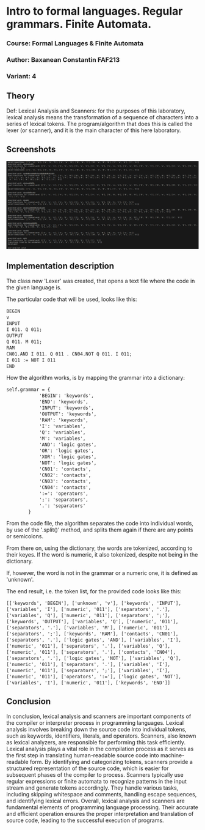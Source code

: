 
# Intro to formal languages. Regular grammars. Finite Automata.
### Course: Formal Languages & Finite Automata
### Author: Baxanean Constantin FAF213
### Variant: 4
## Theory
Def: 
Lexical Analysis and Scanners: for the purposes of this laboratory, lexical analysis means the transformation of a sequence of characters into a series of lexical tokens. The program/algorithm that does this is called the lexer (or scanner), and it is the main character of this here laboratory.

## Screenshots
![Results](/lab3/img2.png "Results")

## Implementation description

The class new 'Lexer' was created, that opens a text file where the code in the given language is.


The particular code that will be used, looks like this:
```
BEGIN
v
INPUT
I 011. Q 011;
OUTPUT
Q 011. M 011;
RAM
CN01.AND I 011. Q 011 . CN04.NOT Q 011. I 011;
I 011 := NOT I 011
END
```
How the algorithm works, is by mapping the grammar into a dictionary:
```
self.grammar = {
            'BEGIN': 'keywords',
            'END': 'keywords',
            'INPUT': 'keywords',
            'OUTPUT': 'keywords',
            'RAM': 'keywords',
            'I': 'variables',
            'Q': 'variables',
            'M': 'variables',
            'AND': 'logic gates',
            'OR': 'logic gates',
            'XOR': 'logic gates',
            'NOT': 'logic gates',
            'CN01': 'contacts',
            'CN02': 'contacts',
            'CN03': 'contacts',
            'CN04': 'contacts',
            ':=': 'operators',
            ';': 'separators',
            '.': 'separators'
        }
```
From the code file, the algorithm separates the code into individual words, by use of the '.split()' method, and splits them again if there are any points or semicolons.

From there on, using the dictionary, the words are tokenized, according to their keyes. If the word is numeric, it also tokenized, despite not being in the dictionary.

If, however, the word is not in the grammar or a numeric one, it is defined as 'unknown'.

The end result, i.e. the token list, for the provided code looks like this:
```
[['keywords', 'BEGIN'], ['unknown', 'v'], ['keywords', 'INPUT'], 
['variables', 'I'], ['numeric', '011'], ['separators', '.'], 
['variables', 'Q'], ['numeric', '011'], ['separators', ';'], 
['keywords', 'OUTPUT'], ['variables', 'Q'], ['numeric', '011'],
['separators', '.'], ['variables', 'M'], ['numeric', '011'], 
['separators', ';'], ['keywords', 'RAM'], ['contacts', 'CN01'], 
['separators', '.'], ['logic gates', 'AND'], ['variables', 'I'], 
['numeric', '011'], ['separators', '.'], ['variables', 'Q'], 
['numeric', '011'], ['separators', '.'], ['contacts', 'CN04'], 
['separators', '.'], ['logic gates', 'NOT'], ['variables', 'Q'], 
['numeric', '011'], ['separators', '.'], ['variables', 'I'], 
['numeric', '011'], ['separators', ';'], ['variables', 'I'], 
['numeric', '011'], ['operators', ':='], ['logic gates', 'NOT'], 
['variables', 'I'], ['numeric', '011'], ['keywords', 'END']]

```
## Conclusion
In conclusion, lexical analysis and scanners are important components of the compiler or interpreter process in programming languages. Lexical analysis involves breaking down the source code into individual tokens, such as keywords, identifiers, literals, and operators. Scanners, also known as lexical analyzers, are responsible for performing this task efficiently.
Lexical analysis plays a vital role in the compilation process as it serves as the first step in translating human-readable source code into machine-readable form. By identifying and categorizing tokens, scanners provide a structured representation of the source code, which is easier for subsequent phases of the compiler to process.
Scanners typically use regular expressions or finite automata to recognize patterns in the input stream and generate tokens accordingly. They handle various tasks, including skipping whitespace and comments, handling escape sequences, and identifying lexical errors.
Overall, lexical analysis and scanners are fundamental elements of programming language processing. Their accurate and efficient operation ensures the proper interpretation and translation of source code, leading to the successful execution of programs.
